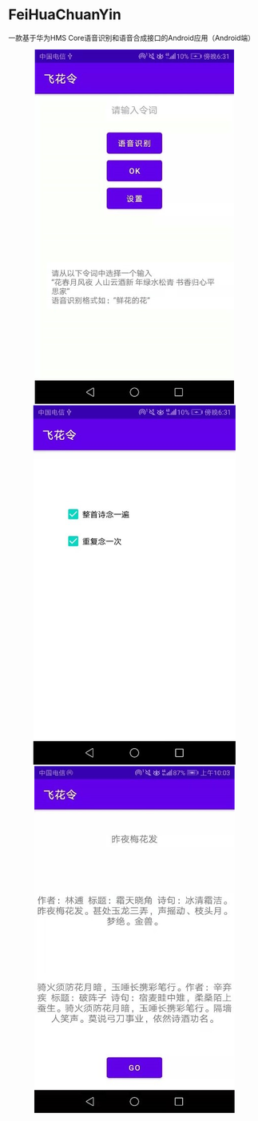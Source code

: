 # FeiHuaChuanYin
一款基于华为HMS Core语音识别和语音合成接口的Android应用（Android端）
<div align=center><img src="https://github.com/YGHKDR/FeiHuaChuanYin/blob/master/app/src/main/res/drawable-v24/p1.jpg"/></div>
<div align=center><img src="https://github.com/YGHKDR/FeiHuaChuanYin/blob/master/app/src/main/res/drawable-v24/p2.jpg"/></div>
<div align=center><img src="https://github.com/YGHKDR/FeiHuaChuanYin/blob/master/app/src/main/res/drawable-v24/p3.jpg"/></div>
